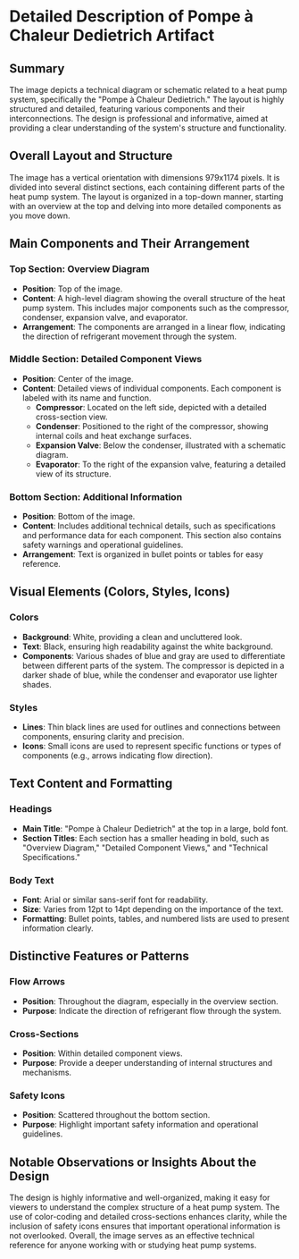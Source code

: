 # Detailed Description of Pompe à Chaleur Dedietrich Artifact

## Summary
The image depicts a technical diagram or schematic related to a heat pump system, specifically the "Pompe à Chaleur Dedietrich." The layout is highly structured and detailed, featuring various components and their interconnections. The design is professional and informative, aimed at providing a clear understanding of the system's structure and functionality.

## Overall Layout and Structure
The image has a vertical orientation with dimensions 979x1174 pixels. It is divided into several distinct sections, each containing different parts of the heat pump system. The layout is organized in a top-down manner, starting with an overview at the top and delving into more detailed components as you move down.

## Main Components and Their Arrangement
### Top Section: Overview Diagram
- **Position**: Top of the image.
- **Content**: A high-level diagram showing the overall structure of the heat pump system. This includes major components such as the compressor, condenser, expansion valve, and evaporator.
- **Arrangement**: The components are arranged in a linear flow, indicating the direction of refrigerant movement through the system.

### Middle Section: Detailed Component Views
- **Position**: Center of the image.
- **Content**: Detailed views of individual components. Each component is labeled with its name and function.
  - **Compressor**: Located on the left side, depicted with a detailed cross-section view.
  - **Condenser**: Positioned to the right of the compressor, showing internal coils and heat exchange surfaces.
  - **Expansion Valve**: Below the condenser, illustrated with a schematic diagram.
  - **Evaporator**: To the right of the expansion valve, featuring a detailed view of its structure.

### Bottom Section: Additional Information
- **Position**: Bottom of the image.
- **Content**: Includes additional technical details, such as specifications and performance data for each component. This section also contains safety warnings and operational guidelines.
- **Arrangement**: Text is organized in bullet points or tables for easy reference.

## Visual Elements (Colors, Styles, Icons)
### Colors
- **Background**: White, providing a clean and uncluttered look.
- **Text**: Black, ensuring high readability against the white background.
- **Components**: Various shades of blue and gray are used to differentiate between different parts of the system. The compressor is depicted in a darker shade of blue, while the condenser and evaporator use lighter shades.

### Styles
- **Lines**: Thin black lines are used for outlines and connections between components, ensuring clarity and precision.
- **Icons**: Small icons are used to represent specific functions or types of components (e.g., arrows indicating flow direction).

## Text Content and Formatting
### Headings
- **Main Title**: "Pompe à Chaleur Dedietrich" at the top in a large, bold font.
- **Section Titles**: Each section has a smaller heading in bold, such as "Overview Diagram," "Detailed Component Views," and "Technical Specifications."

### Body Text
- **Font**: Arial or similar sans-serif font for readability.
- **Size**: Varies from 12pt to 14pt depending on the importance of the text.
- **Formatting**: Bullet points, tables, and numbered lists are used to present information clearly.

## Distinctive Features or Patterns
### Flow Arrows
- **Position**: Throughout the diagram, especially in the overview section.
- **Purpose**: Indicate the direction of refrigerant flow through the system.

### Cross-Sections
- **Position**: Within detailed component views.
- **Purpose**: Provide a deeper understanding of internal structures and mechanisms.

### Safety Icons
- **Position**: Scattered throughout the bottom section.
- **Purpose**: Highlight important safety information and operational guidelines.

## Notable Observations or Insights About the Design
The design is highly informative and well-organized, making it easy for viewers to understand the complex structure of a heat pump system. The use of color-coding and detailed cross-sections enhances clarity, while the inclusion of safety icons ensures that important operational information is not overlooked. Overall, the image serves as an effective technical reference for anyone working with or studying heat pump systems.